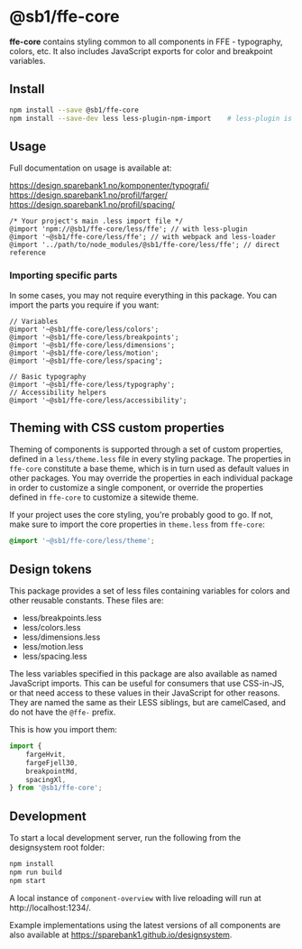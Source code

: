 # @sb1/ffe-core

**ffe-core** contains styling common to all components in FFE - typography, colors, etc.
It also includes JavaScript exports for color and breakpoint variables.

## Install

```bash
npm install --save @sb1/ffe-core
npm install --save-dev less less-plugin-npm-import    # less-plugin is optional, but can simplify imports
```

## Usage

Full documentation on usage is available at:

https://design.sparebank1.no/komponenter/typografi/
https://design.sparebank1.no/profil/farger/
https://design.sparebank1.no/profil/spacing/

```less
/* Your project's main .less import file */
@import 'npm://@sb1/ffe-core/less/ffe'; // with less-plugin
@import '~@sb1/ffe-core/less/ffe'; // with webpack and less-loader
@import '../path/to/node_modules/@sb1/ffe-core/less/ffe'; // direct reference
```

### Importing specific parts

In some cases, you may not require everything in this package. You can import the
parts you require if you want:

```less
// Variables
@import '~@sb1/ffe-core/less/colors';
@import '~@sb1/ffe-core/less/breakpoints';
@import '~@sb1/ffe-core/less/dimensions';
@import '~@sb1/ffe-core/less/motion';
@import '~@sb1/ffe-core/less/spacing';

// Basic typography
@import '~@sb1/ffe-core/less/typography';
// Accessibility helpers
@import '~@sb1/ffe-core/less/accessibility';
```

## Theming with CSS custom properties

Theming of components is supported through a set of custom properties, defined in a `less/theme.less` file in every styling package. The properties in `ffe-core` constitute a base theme, which is in turn used as default values in other packages. You may override the properties in each individual package in order to customize a single component, or override the properties defined in `ffe-core` to customize a sitewide theme.

If your project uses the core styling, you're probably good to go. If not, make sure to import the core properties in `theme.less` from `ffe-core`:

```css
@import '~@sb1/ffe-core/less/theme';
```

## Design tokens

This package provides a set of less files containing variables for colors and other reusable constants. These files are:

-   less/breakpoints.less
-   less/colors.less
-   less/dimensions.less
-   less/motion.less
-   less/spacing.less

The less variables specified in this package are also available as named JavaScript imports. This can be useful for consumers that use CSS-in-JS, or that need access to these values in their JavaScript for other reasons. They are named the same as their LESS siblings, but are camelCased, and do not have the `@ffe-` prefix.

This is how you import them:

```js
import {
    fargeHvit,
    fargeFjell30,
    breakpointMd,
    spacingXl,
} from '@sb1/ffe-core';
```

## Development

To start a local development server, run the following from the designsystem root folder:

```bash
npm install
npm run build
npm start
```

A local instance of `component-overview` with live reloading will run at http://localhost:1234/.

Example implementations using the latest versions of all components are also available at https://sparebank1.github.io/designsystem.
